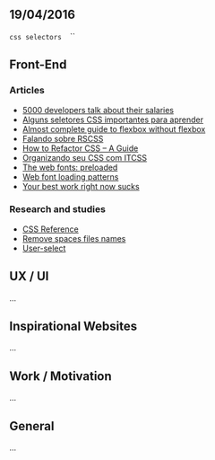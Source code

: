 19/04/2016
----------

`css selectors` `` `` ``

## Front-End

### Articles

- [5000 developers talk about their salaries](https://medium.freecodecamp.com/5-000-developers-talk-about-their-salaries-d13ddbb17fb8#.vtu6hkms9)
- [Alguns seletores CSS importantes para aprender](http://willianjusten.com.br/alguns-seletores-css-importantes-para-aprender/)
- [Almost complete guide to flexbox without flexbox](http://kyusuf.com/post/almost-complete-guide-to-flexbox-without-flexbox)
- [Falando sobre RSCSS](http://willianjusten.com.br/falando-sobre-rscss/)
- [How to Refactor CSS – A Guide](http://www.hongkiat.com/blog/code-optimization-series-refactoring-css/)
- [Organizando seu CSS com ITCSS](http://willianjusten.com.br/organizando-seu-css-com-itcss/)
- [The web fonts: preloaded](http://www.zachleat.com/web/preload/)
- [Web font loading patterns](https://www.bramstein.com/writing/web-font-loading-patterns.html)
- [Your best work right now sucks](https://medium.com/life-learning/your-best-work-right-now-sucks-dd64bd088537#.bz82bfolr)

### Research and studies

- [CSS Reference](http://tympanus.net/codrops/css_reference)
- [Remove spaces files names](https://davidwalsh.name/remove-spaces-file-names)
- [User-select](https://davidwalsh.name/demo/user-select.php)

## UX / UI

...

## Inspirational Websites

...

## Work / Motivation

...

## General

...
